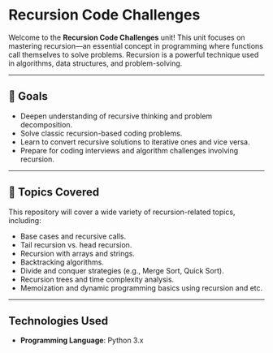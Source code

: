 # Recursion Code Challenges

Welcome to the **Recursion Code Challenges** unit! This unit focuses on mastering recursion—an essential concept in programming where functions call themselves to solve problems. Recursion is a powerful technique used in algorithms, data structures, and problem-solving.

---

## 🚀 Goals

- Deepen understanding of recursive thinking and problem decomposition.
- Solve classic recursion-based coding problems.
- Learn to convert recursive solutions to iterative ones and vice versa.
- Prepare for coding interviews and algorithm challenges involving recursion.

---

## 🧩 Topics Covered

This repository will cover a wide variety of recursion-related topics, including:

- Base cases and recursive calls.
- Tail recursion vs. head recursion.
- Recursion with arrays and strings.
- Backtracking algorithms.
- Divide and conquer strategies (e.g., Merge Sort, Quick Sort).
- Recursion trees and time complexity analysis.
- Memoization and dynamic programming basics using recursion and etc.

---

## Technologies Used

- **Programming Language**: Python 3.x
